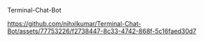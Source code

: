 Terminal-Chat-Bot

https://github.com/nihxlkumar/Terminal-Chat-Bot/assets/77753226/f2738447-8c33-4742-868f-5c16faed30d7
